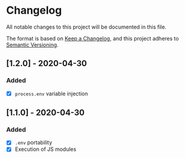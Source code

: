 # Changelog
All notable changes to this project will be documented in this file.

The format is based on [Keep a Changelog](https://keepachangelog.com/en/1.0.0/),
and this project adheres to [Semantic Versioning](https://semver.org/spec/v2.0.0.html).

## [1.2.0] - 2020-04-30
### Added
- [X] `process.env` variable injection

## [1.1.0] - 2020-04-30
### Added
- [X] `.env` portability
- [X] Execution of JS modules